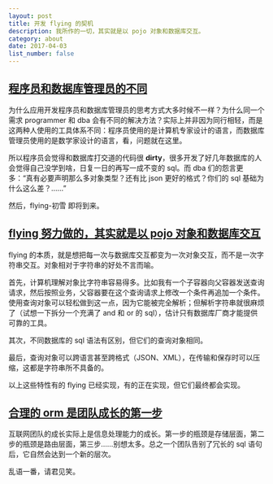 ```yaml
---
layout: post
title: 开发 flying 的契机
description: 我所作的一切，其实就是以 pojo 对象和数据库交互。
category: about
date: 2017-04-03
list_number: false
---
```


## [程序员和数据库管理员的不同](#程序员和数据库管理员的不同)
为什么应用开发程序员和数据库管理员的思考方式大多时候不一样？为什么同一个需求 programmer 和 dba 会有不同的解决方法？实际上并非因为同行相轻，而是这两种人使用的工具体系不同：程序员使用的是计算机专家设计的语言，而数据库管理员使用的是数学家设计的语言，看，问题就在这里。

所以程序员会觉得和数据库打交道的代码很 <b>dirty</b>，很多开发了好几年数据库的人会觉得自己没学到啥，日复一日的再写一成不变的 sql。而 dba 们的怨言更多：“真有必要声明那么多对象类型？还有比 json 更好的格式？你们的 sql 基础为什么这么差？……”

然后，flying-初雪 即将到来。

## [flying 努力做的，其实就是以 pojo 对象和数据库交互](#flying-努力做的，其实就是以-pojo-对象和数据库交互)
flying 的本质，就是想把每一次与数据库交互都变为一次对象交互，而不是一次字符串交互。对象相对于字符串的好处不言而喻。

首先，计算机理解对象比字符串容易得多。比如我有一个子容器向父容器发送查询请求，然后按照业务，父容器要在这个查询请求上修改一个条件再追加一个条件。使用查询对象可以轻松做到这一点，因为它能被完全解析；但解析字符串就很麻烦了（试想一下拆分一个充满了 and 和 or 的 sql），估计只有数据库厂商才能提供可靠的工具。

其次，不同数据库的 sql 语法有区别，但它们的查询对象相同。

最后，查询对象可以跨语言甚至跨格式（JSON、XML），在传输和保存时可以压缩，这都是字符串所不具备的。

以上这些特性有的 flying 已经实现，有的正在实现，但它们最终都会实现。

## [合理的 orm 是团队成长的第一步](#合理的-orm-是团队成长的第一步)
互联网团队的成长实际上是信息处理能力的成长。第一步的瓶颈是存储层面，第二步的瓶颈是路由层面，第三步……别想太多。总之一个团队告别了冗长的 sql 语句后，它自然会达到一个新的层次。

乱语一番，请君见笑。